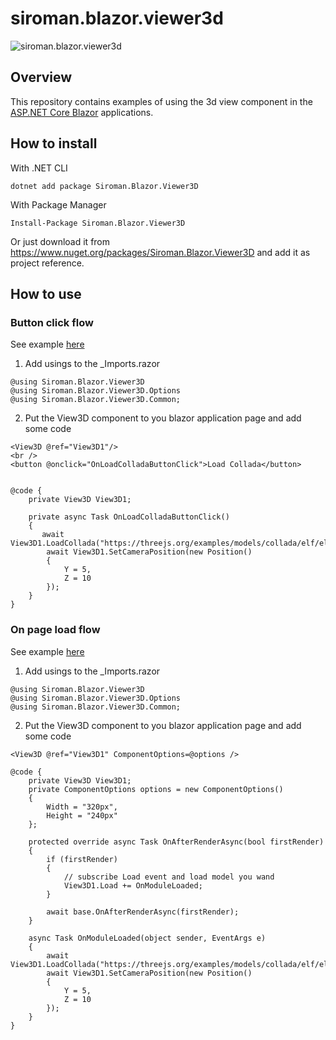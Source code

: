 # siroman.blazor.viewer3d
![siroman.blazor.viewer3d](../main/Assets/blazor.viewer3d.jpg)

## Overview
This repository contains examples of using the 3d view component in the [ASP.NET Core Blazor](https://docs.microsoft.com/en-us/aspnet/core/blazor/) applications.

## How to install

With .NET CLI
```
dotnet add package Siroman.Blazor.Viewer3D
```
With Package Manager
```
Install-Package Siroman.Blazor.Viewer3D
```
Or just download it from <https://www.nuget.org/packages/Siroman.Blazor.Viewer3D> and add it as project reference.

## How to use

### Button click flow

See example [here](../blob/main/WebAssemblySamples/Pages/Index.razor)
1. Add usings to the _Imports.razor

```
@using Siroman.Blazor.Viewer3D
@using Siroman.Blazor.Viewer3D.Options
@using Siroman.Blazor.Viewer3D.Common;
```

2. Put the View3D component to you blazor application page and add some code

```
<View3D @ref="View3D1"/>
<br />
<button @onclick="OnLoadColladaButtonClick">Load Collada</button>


@code {
    private View3D View3D1;

    private async Task OnLoadColladaButtonClick()
    {
       await View3D1.LoadCollada("https://threejs.org/examples/models/collada/elf/elf.dae");
        await View3D1.SetCameraPosition(new Position()
        {
            Y = 5,
            Z = 10
        });
    }
}
```

### On page load flow

See example [here](../blob/main/WebAssemblySamples/Pages/LoadSample.razor)
1. Add usings to the _Imports.razor

```
@using Siroman.Blazor.Viewer3D
@using Siroman.Blazor.Viewer3D.Options
@using Siroman.Blazor.Viewer3D.Common;
```

2. Put the View3D component to you blazor application page and add some code

```
<View3D @ref="View3D1" ComponentOptions=@options />

@code {
    private View3D View3D1;
    private ComponentOptions options = new ComponentOptions()
    {
        Width = "320px",
        Height = "240px"
    };

    protected override async Task OnAfterRenderAsync(bool firstRender)
    {
        if (firstRender)
        {
            // subscribe Load event and load model you wand
            View3D1.Load += OnModuleLoaded;
        }

        await base.OnAfterRenderAsync(firstRender);
    }

    async Task OnModuleLoaded(object sender, EventArgs e)
    {
        await View3D1.LoadCollada("https://threejs.org/examples/models/collada/elf/elf.dae");
        await View3D1.SetCameraPosition(new Position()
        {
            Y = 5,
            Z = 10
        });
    }
}
```

